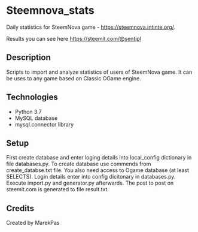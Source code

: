 # Steemnova_stats
Daily statistics for SteemNova game - https://steemnova.intinte.org/.

Results you can see here https://steemit.com/@sentipl

## Description
Scripts to import and analyze statistics of users of SteemNova game. It can be uses to any game based on Classic OGame engine.

## Technologies
* Python 3.7
* MySQL database
* mysql.connector library

## Setup
First create database and enter loging details into local_config dictionary in file databases.py. To create database use commends from create_databse.txt file.
You also need access to Ogame database (at least SELECTS). Login details enter into config dicitonary in databases.py.
Execute import.py and generator.py afterwards. The post to post on steemit.com is generated to file result.txt.

## Credits
Created by MarekPas
